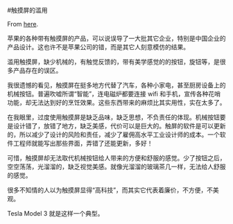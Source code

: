 #触摸屏的滥用

From [here](https://yinwang1.substack.com/p/touch-screens).

苹果的各种带有触摸屏的产品，可以说误导了一大批其它企业，特别是中国企业的产品设计。这也许不是苹果公司的错，而是其它人刻意模仿的结果。

滥用触摸屏，缺少机械的，有触觉反馈的，带有美学感觉的的按钮，旋钮等，是很多产品存在的误区。

我很遗憾的看见，触摸屏在挺多地方代替了汽车，各种小家电，甚至厨房设备上的机械按钮。普遍吹嘘所谓“智能”，连电磁炉都要连接 wifi 和手机，宣传各种花哨功能，却无法达到好的烹饪效果。这些东西带来的麻烦比其实用性，实在太多了。

在我眼里，过度使用触摸屏是缺乏品味，缺乏思想，不负责任的体现。机械按钮要是设计错了，放错了地方，缺乏美感，代价可以是巨大的。触屏的软件是可以更新的，所以减少了设计的风险和责任，减少了雇佣高水平工业设计师的成本。一个软件工程师就能写出那些界面，弄错了还能更新，多好！

可惜，触摸屏却无法取代机械按钮给人带来的方便和舒服的感觉。少了按钮之后，空空荡荡，光溜溜的，缺乏视觉美感。就像光溜溜的玻璃茶几一样，无法给人舒服的感觉。

很多不知情的人以为触摸屏显得“高科技”，而其实它代表着廉价，不方便，不美观。

Tesla Model 3 就是这样一个典型。
